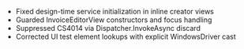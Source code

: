 - Fixed design-time service initialization in inline creator views
- Guarded InvoiceEditorView constructors and focus handling
- Suppressed CS4014 via Dispatcher.InvokeAsync discard
- Corrected UI test element lookups with explicit WindowsDriver cast
